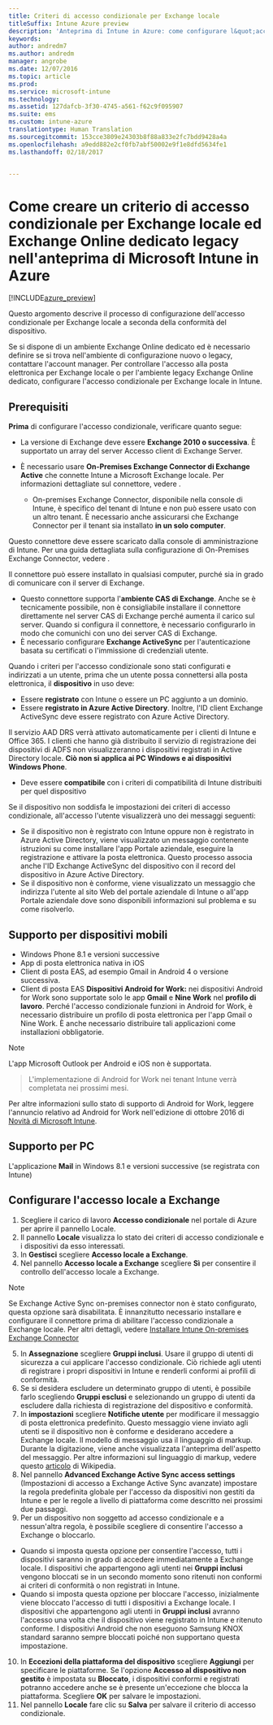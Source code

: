 ```yaml
---
title: Criteri di accesso condizionale per Exchange locale
titleSuffix: Intune Azure preview
description: 'Anteprima di Intune in Azure: come configurare l&quot;accesso condizionale per Exchange locale ed Exchange Online dedicato legacy su Intune.'
keywords: 
author: andredm7
ms.author: andredm
manager: angrobe
ms.date: 12/07/2016
ms.topic: article
ms.prod: 
ms.service: microsoft-intune
ms.technology: 
ms.assetid: 127dafcb-3f30-4745-a561-f62c9f095907
ms.suite: ems
ms.custom: intune-azure
translationtype: Human Translation
ms.sourcegitcommit: 153cce3809e24303b8f88a833e2fc7bdd9428a4a
ms.openlocfilehash: a9edd882e2cf0fb7abf50002e9f1e8dfd5634fe1
ms.lasthandoff: 02/18/2017


---
```


# <a name="how-to-create-a-conditional-access-policy-for-exchange-on-premises-and-legacy-exchange-online-dedicated-in-microsoft-intune-azure-preview"></a>Come creare un criterio di accesso condizionale per Exchange locale ed Exchange Online dedicato legacy nell'anteprima di Microsoft Intune in Azure


[!INCLUDE[azure_preview](../includes/azure_preview.md)]

Questo argomento descrive il processo di configurazione dell'accesso condizionale per Exchange locale a seconda della conformità del dispositivo.

Se si dispone di un ambiente Exchange Online dedicato ed è necessario definire se si trova nell'ambiente di configurazione nuovo o legacy, contattare l'account manager. Per controllare l'accesso alla posta elettronica per Exchange locale o per l'ambiente legacy Exchange Online dedicato, configurare l'accesso condizionale per Exchange locale in Intune.

## <a name="prerequisites"></a>Prerequisiti

**Prima** di configurare l'accesso condizionale, verificare quanto segue:

- La versione di Exchange deve essere **Exchange 2010 o successiva**. È supportato un array del server Accesso client di Exchange Server.
- È necessario usare **On-Premises Exchange Connector di Exchange Active** che connette Intune a Microsoft Exchange locale. Per informazioni dettagliate sul connettore, vedere <link>.

  - On-premises Exchange Connector, disponibile nella console di Intune, è specifico del tenant di Intune e non può essere usato con un altro tenant. È necessario anche assicurarsi che Exchange Connector per il tenant sia installato **in un solo computer**.

Questo connettore deve essere scaricato dalla console di amministrazione di Intune. Per una guida dettagliata sulla configurazione di On-Premises Exchange Connector, vedere <link to new topic>.

Il connettore può essere installato in qualsiasi computer, purché sia in grado di comunicare con il server di Exchange.

- Questo connettore supporta l'**ambiente CAS di Exchange**. Anche se è tecnicamente possibile, non è consigliabile installare il connettore direttamente nel server CAS di Exchange perché aumenta il carico sul server. Quando si configura il connettore, è necessario configurarlo in modo che comunichi con uno dei server CAS di Exchange.
- È necessario configurare **Exchange ActiveSync** per l'autenticazione basata su certificati o l'immissione di credenziali utente.

Quando i criteri per l'accesso condizionale sono stati configurati e indirizzati a un utente, prima che un utente possa connettersi alla posta elettronica, il **dispositivo** in uso deve:

- Essere **registrato** con Intune o essere un PC aggiunto a un dominio.
- Essere **registrato in Azure Active Directory**. Inoltre, l'ID client Exchange ActiveSync deve essere registrato con Azure Active Directory.

Il servizio AAD DRS verrà attivato automaticamente per i clienti di Intune e Office 365. I clienti che hanno già distribuito il servizio di registrazione dei dispositivi di ADFS non visualizzeranno i dispositivi registrati in Active Directory locale. **Ciò non si applica ai PC Windows e ai dispositivi Windows Phone**.

- Deve essere **compatibile** con i criteri di compatibilità di Intune distribuiti per quel dispositivo

Se il dispositivo non soddisfa le impostazioni dei criteri di accesso condizionale, all'accesso l'utente visualizzerà uno dei messaggi seguenti:

- Se il dispositivo non è registrato con Intune oppure non è registrato in Azure Active Directory, viene visualizzato un messaggio contenente istruzioni su come installare l'app Portale aziendale, eseguire la registrazione e attivare la posta elettronica. Questo processo associa anche l'ID Exchange ActiveSync del dispositivo con il record del dispositivo in Azure Active Directory.
- Se il dispositivo non è conforme, viene visualizzato un messaggio che indirizza l'utente al sito Web del portale aziendale di Intune o all'app Portale aziendale dove sono disponibili informazioni sul problema e su come risolverlo.

## <a name="support-for-mobile-devices"></a>Supporto per dispositivi mobili

- Windows Phone 8.1 e versioni successive
- App di posta elettronica nativa in iOS
- Client di posta EAS, ad esempio Gmail in Android 4 o versione successiva.
- Client di posta EAS **Dispositivi Android for Work:** nei dispositivi Android for Work sono supportate solo le app **Gmail** e **Nine Work** nel **profilo di lavoro**. Perché l'accesso condizionale funzioni in Android for Work, è necessario distribuire un profilo di posta elettronica per l'app Gmail o Nine Work. È anche necessario distribuire tali applicazioni come installazioni obbligatorie.

>[!NOTE]
>L'app Microsoft Outlook per Android e iOS non è supportata.

> L'implementazione di Android for Work nei tenant Intune verrà completata nei prossimi mesi.

Per altre informazioni sullo stato di supporto di Android for Work, leggere l'annuncio relativo ad Android for Work nell'edizione di ottobre 2016 di [Novità di Microsoft Intune](https://docs.microsoft.com/en-us/intune/whats-new/whats-new-archive#october-2016).

## <a name="support-for-pcs"></a>Supporto per PC

L'applicazione **Mail** in Windows 8.1 e versioni successive (se registrata con Intune)


## <a name="configure-exchange-on-premises-access"></a>Configurare l'accesso locale a Exchange

1. Scegliere il carico di lavoro **Accesso condizionale** nel portale di Azure per aprire il pannello Locale.
2. Il pannello **Locale** visualizza lo stato dei criteri di accesso condizionale e i dispositivi da esso interessati.
3. In **Gestisci** scegliere **Accesso locale a Exchange**.
4. Nel pannello **Accesso locale a Exchange** scegliere **Sì** per consentire il controllo dell'accesso locale a Exchange.

  >[!NOTE]
  >Se Exchange Active Sync on-premises connector non è stato configurato, questa opzione sarà disabilitata.  È innanzitutto necessario installare e configurare il connettore prima di abilitare l'accesso condizionale a Exchange locale. Per altri dettagli, vedere [Installare Intune On-premises Exchange Connector](install-intune-on-premises-exchange-connector.md)

5. In **Assegnazione** scegliere **Gruppi inclusi**.  Usare il gruppo di utenti di sicurezza a cui applicare l'accesso condizionale.  Ciò richiede agli utenti di registrare i propri dispositivi in Intune e renderli conformi ai profili di conformità.
6. Se si desidera escludere un determinato gruppo di utenti, è possibile farlo scegliendo **Gruppi esclusi** e selezionando un gruppo di utenti da escludere dalla richiesta di registrazione del dispositivo e conformità.
7. In **impostazioni** scegliere **Notifiche utente** per modificare il messaggio di posta elettronica predefinito. Questo messaggio viene inviato agli utenti se il dispositivo non è conforme e desiderano accedere a Exchange locale. Il modello di messaggio usa il linguaggio di markup.  Durante la digitazione, viene anche visualizzata l'anteprima dell'aspetto del messaggio. Per altre informazioni sul linguaggio di markup, vedere questo [articolo](https://en.wikipedia.org/wiki/Markup_language) di Wikipedia.
8. Nel pannello **Advanced Exchange Active Sync access settings** (Impostazioni di accesso a Exchange Active Sync avanzate) impostare la regola predefinita globale per l'accesso da dispositivi non gestiti da Intune e per le regole a livello di piattaforma come descritto nei prossimi due passaggi.
9. Per un dispositivo non soggetto ad accesso condizionale e a nessun'altra regola, è possibile scegliere di consentire l'accesso a Exchange o bloccarlo.
  - Quando si imposta questa opzione per consentire l'accesso, tutti i dispositivi saranno in grado di accedere immediatamente a Exchange locale.  I dispositivi che appartengono agli utenti nei **Gruppi inclusi** vengono bloccati se in un secondo momento sono ritenuti non conformi ai criteri di conformità o non registrati in Intune.
  - Quando si imposta questa opzione per bloccare l'accesso, inizialmente viene bloccato l'accesso di tutti i dispositivi a Exchange locale.  I dispositivi che appartengono agli utenti in **Gruppi inclusi** avranno l'accesso una volta che il dispositivo viene registrato in Intune e ritenuto conforme. I dispositivi Android che non eseguono Samsung KNOX standard saranno sempre bloccati poiché non supportano questa impostazione.
10. In **Eccezioni della piattaforma del dispositivo** scegliere **Aggiungi** per specificare le piattaforme. Se l'opzione **Accesso al dispositivo non gestito** è impostata su **Bloccato**, i dispositivi conformi e registrati potranno accedere anche se è presente un'eccezione che blocca la piattaforma. Scegliere **OK** per salvare le impostazioni.
11. Nel pannello **Locale** fare clic su **Salva** per salvare il criterio di accesso condizionale.

